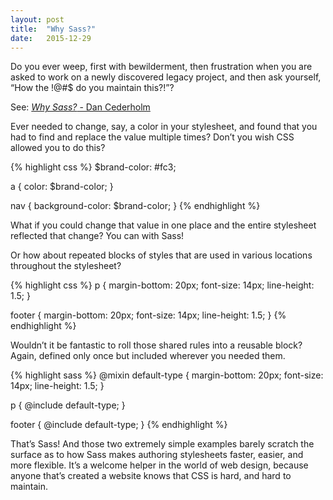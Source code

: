 ```yaml
---
layout: post
title:  "Why Sass?"
date:   2015-12-29
---
```


<p class="intro"><span class="dropcap">D</span>o you ever weep, first with bewilderment, then frustration when you are asked to work on a newly discovered legacy project, and then ask yourself,  “How the !@#$ do you maintain this?!”?</p>

See: [*Why Sass?* - Dan Cederholm](http://alistapart.com/article/why-sass)

Ever needed to change, say, a color in your stylesheet, and found that you had to find and replace the value multiple times? Don’t you wish CSS allowed you to do this?

{% highlight css %}
$brand-color: #fc3;

a {
  color: $brand-color;
}

nav {
  background-color: $brand-color;
}
{% endhighlight %}

What if you could change that value in one place and the entire stylesheet reflected that change? You can with Sass!

Or how about repeated blocks of styles that are used in various locations throughout the stylesheet?

{% highlight css %}
p {
  margin-bottom: 20px; 
  font-size: 14px; 
  line-height: 1.5;
}

footer {
  margin-bottom: 20px;
  font-size: 14px;
  line-height: 1.5;
}
{% endhighlight %}

Wouldn’t it be fantastic to roll those shared rules into a reusable block? Again, defined only once but included wherever you needed them.

{% highlight sass %}
@mixin default-type {
  margin-bottom: 20px;
  font-size: 14px;
  line-height: 1.5;
}

p {
  @include default-type;
}

footer {
  @include default-type;
}
{% endhighlight %}

That’s Sass! And those two extremely simple examples barely scratch the surface as to how Sass makes authoring stylesheets faster, easier, and more flexible. It’s a welcome helper in the world of web design, because anyone that’s created a website knows that CSS is hard, and hard to maintain.
